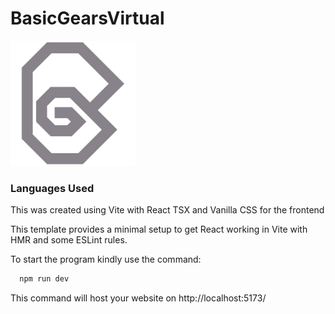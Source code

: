 # BasicGearsVirtual
<img src="frontend/src/assets/basicgearsvirtual.png" height="200" style="margin-right: 10px;">

### Languages Used
This was created using Vite with React TSX and Vanilla CSS for the frontend

This template provides a minimal setup to get React working in Vite with HMR and some ESLint rules.

To start the program kindly use the command:
```ts
  npm run dev
```
This command will host your website on http://localhost:5173/

